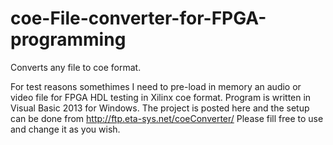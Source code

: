 # coe-File-converter-for-FPGA-programming
Converts any file to coe format.

For test reasons somethimes I need to pre-load in memory an audio or video file for FPGA HDL testing in Xilinx coe format. Program is written in Visual Basic 2013 for Windows.
The project is posted here and the setup can be done from http://ftp.eta-sys.net/coeConverter/
Please fill free to use and change it as you wish.
